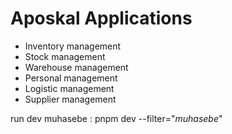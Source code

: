 # Aposkal Applications

- Inventory management
- Stock management
- Warehouse management
- Personal management
- Logistic management
- Supplier management

run dev muhasebe : pnpm dev --filter="*muhasebe*"


